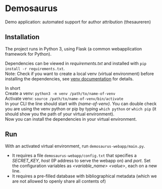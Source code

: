 # Demosaurus

Demo application: automated support for author attribution (thesaureren)


## Installation

The project runs in Python 3, using Flask (a common webapplication framework for Python). 

Dependencies can be viewed in _requirements.txt_ and installed with `pip install -r requirements.txt`.<br/>
Note: Check if you want to create a local venv (virtual environment) before installing the dependencies, see [venv documentation](https://docs.python.org/3.8/library/venv.html) for details.

In short<br/>
Create a venv: `python3 -m venv /path/to/name-of-venv`<br/>
Activate venv: `source /path/to/name-of-venv/bin/activate`<br/>
In your CLI the line should start with _(name-of-venv)_. You can double check you are using the venv python or pip by typing `which python` or `which pip` (it should show you the path of your virtual environment).<br/>
Now you can install the dependencies in your virtual environment.


## Run

With an activated virtual environment, run `demosaurus-webapp/main.py`. 
- It requires a file `demosaurus-webapp/config.txt` that specifies a _SECRET_KEY_, _host_ (IP address to serve the webapp on) and _port_. Set the configuration variables as _\<variable_name\> \<value\>_, each on a new line.
- It requires a pre-filled database with bibliographical metadata (which we are not allowed to openly share all contents of)

